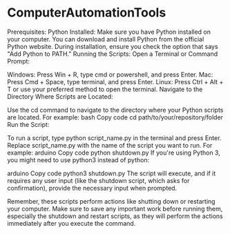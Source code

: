 # ComputerAutomationTools
Prerequisites:
Python Installed: Make sure you have Python installed on your computer. You can download and install Python from the official Python website. During installation, ensure you check the option that says "Add Python to PATH."
Running the Scripts:
Open a Terminal or Command Prompt:

Windows: Press Win + R, type cmd or powershell, and press Enter.
Mac: Press Cmd + Space, type terminal, and press Enter.
Linux: Press Ctrl + Alt + T or use your preferred method to open the terminal.
Navigate to the Directory Where Scripts are Located:

Use the cd command to navigate to the directory where your Python scripts are located. For example:
bash
Copy code
cd path/to/your/repository/folder
Run the Script:

To run a script, type python script_name.py in the terminal and press Enter. Replace script_name.py with the name of the script you want to run. For example:
arduino
Copy code
python shutdown.py
If you're using Python 3, you might need to use python3 instead of python:

arduino
Copy code
python3 shutdown.py
The script will execute, and if it requires any user input (like the shutdown script, which asks for confirmation), provide the necessary input when prompted.

Remember, these scripts perform actions like shutting down or restarting your computer. Make sure to save any important work before running them, especially the shutdown and restart scripts, as they will perform the actions immediately after you execute the command.
